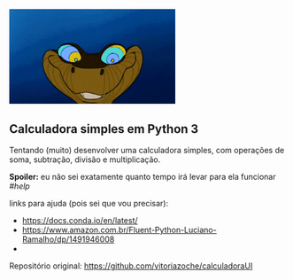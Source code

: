 <img src="img/giphy.gif" alt="drawing" width="300"/>

## Calculadora simples em Python 3

<quote> Tentando (muito) desenvolver uma calculadora simples, com operações de soma, subtração, divisão e multiplicação. </quote>

<b>Spoiler:</b> eu não sei exatamente quanto tempo irá levar para ela funcionar <i>#help</i>



links para ajuda (pois sei que vou precisar):
* https://docs.conda.io/en/latest/
* https://www.amazon.com.br/Fluent-Python-Luciano-Ramalho/dp/1491946008
* 

Repositório original: https://github.com/vitoriazoche/calculadoraUI

